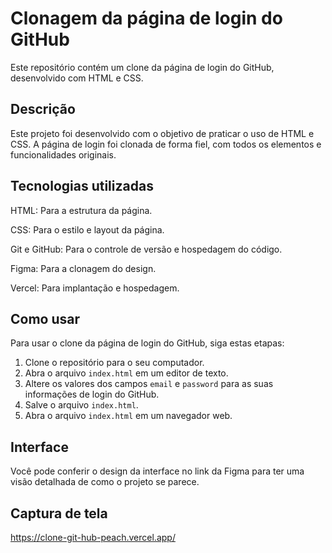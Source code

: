 
# Clonagem da página de login do GitHub

Este repositório contém um clone da página de login do GitHub, desenvolvido com HTML e CSS.

## Descrição

Este projeto foi desenvolvido com o objetivo de praticar o uso de HTML e CSS. A página de login foi clonada de forma fiel, com todos os elementos e funcionalidades originais.

## Tecnologias utilizadas

HTML: Para a estrutura da página.

CSS: Para o estilo e layout da página.

Git e GitHub: Para o controle de versão e hospedagem do código.

Figma: Para a clonagem do design.

Vercel: Para implantação e hospedagem.

## Como usar

Para usar o clone da página de login do GitHub, siga estas etapas:

1. Clone o repositório para o seu computador.
2. Abra o arquivo `index.html` em um editor de texto.
3. Altere os valores dos campos `email` e `password` para as suas informações de login do GitHub.
4. Salve o arquivo `index.html`.
5. Abra o arquivo `index.html` em um navegador web.

## Interface
Você pode conferir o design da interface no link da Figma para ter uma visão detalhada de como o projeto se parece.

## Captura de tela
https://clone-git-hub-peach.vercel.app/



